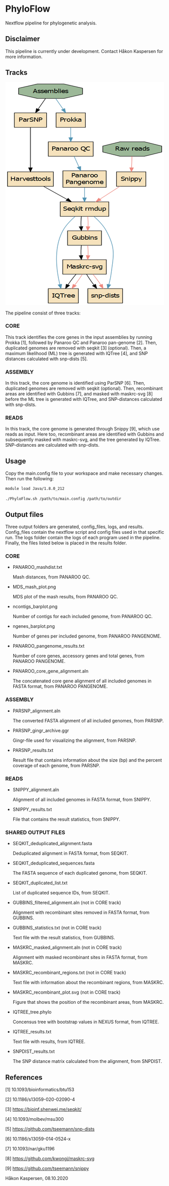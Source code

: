 # PhyloFlow
Nextflow pipeline for phylogenetic analysis.

## Disclaimer
This pipeline is currently under development. Contact Håkon Kaspersen for more information.

## Tracks

![pipeline](pipeline.png)

The pipeline consist of three tracks:

### CORE
This track identifies the core genes in the input assemblies by running Prokka [1],
followed by Panaroo QC and Panaroo pan-genome [2]. Then, duplicated genomes are removed with seqkit [3] (optional).
Then, a maximum likelihood (ML) tree is generated with IQTree [4], and SNP distances calculated with snp-dists [5].

### ASSEMBLY
In this track, the core genome is identified using ParSNP [6]. Then, duplicated genomes are removed with seqkit (optional).
Then, recombinant areas are identified with Gubbins [7], and masked with maskrc-svg [8] before the ML tree is generated 
with IQTree, and SNP-distances calculated with snp-dists. 

### READS
In this track, the core genome is generated through Snippy [9], which use reads
as input. Here too, recombinant areas are identified with Gubbins and subsequently masked with maskrc-svg,
and the tree generated by IQTree. SNP-distances are calculated with snp-dists.

## Usage
Copy the main.config file to your workspace and make necessary changes.
Then run the following:

```
module load Java/1.8.0_212

./PhyloFlow.sh /path/to/main.config /path/to/outdir
```

## Output files
Three output folders are generated, config_files, logs, and results.
Config_files contain the nextflow script and config files used in that specific run. The logs folder contain the logs of each program used in the pipeline. Finally, the files listed below is placed in the results folder.

### CORE

- PANAROO_mashdist.txt

   Mash distances, from PANAROO QC.

- MDS_mash_plot.png

   MDS plot of the mash results, from PANAROO QC. 

- ncontigs_barplot.png

   Number of contigs for each included genome, from PANAROO QC.

- ngenes_barplot.png

   Number of genes per included genome, from PANAROO PANGENOME.

- PANAROO_pangenome_results.txt

   Number of core genes, accessory genes and total genes, from PANAROO PANGENOME.

- PANAROO_core_gene_alignment.aln

   The concatenated core gene alignment of all included genomes in FASTA format, from PANAROO PANGENOME.

### ASSEMBLY

- PARSNP_alignment.aln

   The converted FASTA alignment of all included genomes, from PARSNP.

- PARSNP_gingr_archive.ggr

   Gingr-file used for visualizing the alignment, from PARSNP.

- PARSNP_results.txt

   Result file that contains information about the size (bp) and the percent coverage of each genome, from PARSNP. 

### READS

- SNIPPY_alignment.aln

   Alignment of all included genomes in FASTA format, from SNIPPY.

- SNIPPY_results.txt

   File that contains the result statistics, from SNIPPY.

### SHARED OUTPUT FILES
- SEQKIT_deduplicated_alignment.fasta

   Deduplicated alignment in FASTA format, from SEQKIT.

- SEQKIT_deduplicated_sequences.fasta

   The FASTA sequence of each duplicated genome, from SEQKIT.

- SEQKIT_duplicated_list.txt

   List of duplicated sequence IDs, from SEQKIT.

- GUBBINS_filtered_alignment.aln (not in CORE track)

   Alignment with recombinant sites removed in FASTA format, from GUBBINS. 

- GUBBINS_statistics.txt (not in CORE track)

   Text file with the result statistics, from GUBBINS.

- MASKRC_masked_alignment.aln (not in CORE track)

   Alignment with masked recombinant sites in FASTA format, from MASKRC.

- MASKRC_recombinant_regions.txt (not in CORE track)

   Text file with information about the recombinant regions, from MASKRC.

- MASKRC_recombinant_plot.svg (not in CORE track)

   Figure that shows the position of the recombinant areas, from MASKRC.

- IQTREE_tree.phylo

   Concensus tree with bootstrap values in NEXUS format, from IQTREE.

- IQTREE_results.txt

   Text file with results, from IQTREE.

- SNPDIST_results.txt

   The SNP distance matrix calculated from the alignment, from SNPDIST.


## References
[1] 10.1093/bioinformatics/btu153

[2] 10.1186/s13059-020-02090-4

[3] https://bioinf.shenwei.me/seqkit/

[4] 10.1093/molbev/msu300

[5] https://github.com/tseemann/snp-dists

[6] 10.1186/s13059-014-0524-x

[7] 10.1093/nar/gku1196

[8] https://github.com/kwongj/maskrc-svg

[9] https://github.com/tseemann/snippy






Håkon Kaspersen,
08.10.2020
